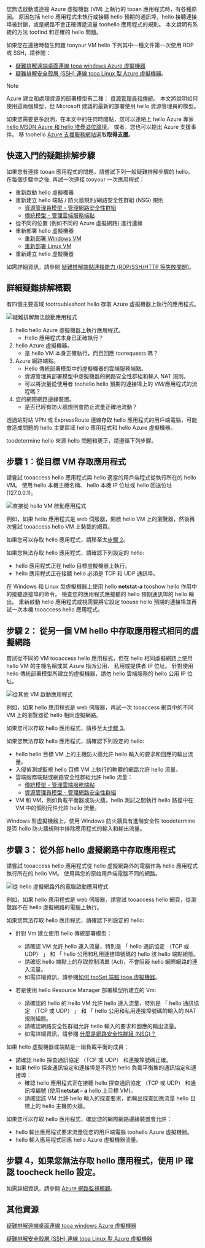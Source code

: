 您無法啟動或連接 Azure 虛擬機器 (VM) 上執行的 tooan 應用程式時，有各種原因。 原因包括 hello 應用程式未執行或接聽 hello 預期的通訊埠，hello 接聽連接埠被封鎖，或是網路不會正確傳遞流量 toohello 應用程式的規則。 本文說明有系統的方法 toofind 和正確的 hello 問題。

如果您在連接時發生問題 tooyour VM hello 下列其中一種文件第一次使用 RDP 或 SSH，請參閱：

* [疑難排解遠端桌面連線 tooa windows Azure 虛擬機器](../articles/virtual-machines/windows/troubleshoot-rdp-connection.md)
* [疑難排解安全殼層 (SSH) 連線 tooa Linux 型 Azure 虛擬機器](../articles/virtual-machines/linux/troubleshoot-ssh-connection.md)。

> [!NOTE]
> Azure 建立和處理資源的部署模型有二種： [資源管理員和傳統](../articles/resource-manager-deployment-model.md)。 本文將說明如何使用這兩個模型，但 Microsoft 建議的最新的部署使用 hello 資源管理員的模型。

如果您需要更多說明，在本文中的任何時間點，您可以連絡上 hello Azure 專家[hello MSDN Azure 和 hello 堆疊溢位論壇](https://azure.microsoft.com/support/forums/)。 或者，您也可以提出 Azure 支援事件。 移 toohello [Azure 支援服務網站](https://azure.microsoft.com/support/options/)選取**取得支援**。

## <a name="quick-start-troubleshooting-steps"></a>快速入門的疑難排解步驟
如果您有連接 tooan 應用程式的問題，請嘗試下列一般疑難排解步驟的 hello。 在每個步驟中之後, 再試一次連接 tooyour 一次應用程式：

* 重新啟動 hello 虛擬機器
* 重新建立 hello 端點 / 防火牆規則/網路安全性群組 (NSG) 規則
  * [資源管理員模型 - 管理網路安全性群組](../articles/virtual-network/virtual-networks-create-nsg-arm-pportal.md)
  * [傳統模型 - 管理雲端服務端點](../articles/cloud-services/cloud-services-enable-communication-role-instances.md)
* 從不同的位置 (例如不同的 Azure 虛擬網路) 進行連線
* 重新部署 hello 虛擬機器
  * [重新部署 Windows VM](../articles/virtual-machines/windows/redeploy-to-new-node.md)
  * [重新部署 Linux VM](../articles/virtual-machines/linux/redeploy-to-new-node.md)
* 重新建立 hello 虛擬機器

如需詳細資訊，請參閱 [疑難排解端點連接能力 (RDP/SSH/HTTP 等失敗問題)](https://social.msdn.microsoft.com/Forums/azure/en-US/538a8f18-7c1f-4d6e-b81c-70c00e25c93d/troubleshooting-endpoint-connectivity-rdpsshhttp-etc-failures?forum=WAVirtualMachinesforWindows)。

## <a name="detailed-troubleshooting-overview"></a>詳細疑難排解概觀
有四個主要區域 tootroubleshoot hello 存取 Azure 虛擬機器上執行的應用程式。

![疑難排解無法啟動應用程式](./media/virtual-machines-common-troubleshoot-app-connection/tshoot_app_access1.png)

1. hello hello Azure 虛擬機器上執行應用程式。
   * Hello 應用程式本身已正確執行？
2. hello Azure 虛擬機器。
   * 是 hello VM 本身正確執行，而且回應 toorequests 嗎？
3. Azure 網路端點。
   * Hello 傳統部署模型中的虛擬機器的雲端服務端點。
   * 資源管理員部署模型中虛擬機器的網路安全性群組和輸入 NAT 規則。
   * 可以將流量從使用者 toohello hello 預期的連接埠上的 VM/應用程式的流程嗎？
4. 您的網際網路邊緣裝置。
   * 是否已經有防火牆規則會防止流量正確地流動？

透過站對站 VPN 或 ExpressRoute 連線存取 hello 應用程式的用戶端電腦，可能會造成問題的 hello 主要區域 hello 應用程式和 hello Azure 虛擬機器。

toodetermine hello 來源 hello 問題和更正，請遵循下列步驟。

## <a name="step-1-access-application-from-target-vm"></a>步驟 1︰從目標 VM 存取應用程式
請嘗試 tooaccess hello 應用程式與 hello 適當的用戶端程式從執行所在的 hello VM。 使用 hello 本機主機名稱、 hello 本機 IP 位址或 hello 回送位址 (127.0.0.1)。

![直接從 hello VM 啟動應用程式](./media/virtual-machines-common-troubleshoot-app-connection/tshoot_app_access2.png)

例如，如果 hello 應用程式是 web 伺服器，開啟 hello VM 上的瀏覽器，然後再次嘗試 tooaccess hello VM 上裝載的網頁。

如果您可以存取 hello 應用程式，請移至太[步驟 2](#step2)。

如果您無法存取 hello 應用程式，請確認下列設定的 hello:

* hello 應用程式正在 hello 目標虛擬機器上執行。
* hello 應用程式正在接聽 hello 必須是 TCP 和 UDP 通訊埠。

在 Windows 和 Linux 型虛擬機器上使用 hello **netstat-a** tooshow hello 作用中的接聽連接埠的命令。 檢查您的應用程式應接聽的 hello 預期通訊埠的 hello 輸出。 重新啟動 hello 應用程式或視需要將它設定 toouse hello 預期的連接埠並再試一次本機 tooaccess hello 應用程式。

## <a id="step2"></a>步驟 2： 從另一個 VM hello 中存取應用程式相同的虛擬網路
嘗試從不同的 VM tooaccess hello 應用程式，但在 hello 相同虛擬網路上使用 hello VM 的主機名稱或其 Azure 指派公用、 私用或提供者 IP 位址。 針對使用 hello 傳統部署模型所建立的虛擬機器，請勿 hello 雲端服務的 hello 公用 IP 位址。

![從其他 VM 啟動應用程式](./media/virtual-machines-common-troubleshoot-app-connection/tshoot_app_access3.png)

例如，如果 hello 應用程式是 web 伺服器，再試一次 tooaccess 網頁中的不同 VM 上的瀏覽器從 hello 相同虛擬網路。

如果您可以存取 hello 應用程式，請移至太[步驟 3](#step3)。

如果您無法存取 hello 應用程式，請確認下列設定的 hello:

* hello hello 目標 VM 上的主機防火牆允許 hello 輸入的要求和回應的輸出流量。
* 入侵偵測或監視 hello 目標 VM 上執行的軟體的網路允許 hello 流量。
* 雲端服務端點或網路安全性群組允許 hello 流量：
  * [傳統模型 - 管理雲端服務端點](../articles/cloud-services/cloud-services-enable-communication-role-instances.md)
  * [資源管理員模型 - 管理網路安全性群組](../articles/virtual-network/virtual-networks-create-nsg-arm-pportal.md)
* VM 和 VM，例如負載平衡器或防火牆，hello 測試之間執行 hello 路徑中在 VM 中的個別元件允許 hello 流量。

Windows 型虛擬機器上，使用 Windows 防火牆具有進階安全性 toodetermine 是否 hello 防火牆規則中排除應用程式的輸入和輸出流量。

## <a id="step3"></a>步驟 3： 從外部 hello 虛擬網路中存取應用程式
請嘗試 tooaccess hello 應用程式從 hello 虛擬網路外的電腦作為 hello 應用程式執行所在的 hello VM。 使用與您的原始用戶端電腦不同的網路。

![從 hello 虛擬網路外的電腦啟動應用程式](./media/virtual-machines-common-troubleshoot-app-connection/tshoot_app_access4.png)

例如，如果 hello 應用程式是 web 伺服器，請嘗試 tooaccess hello 網頁，從瀏覽器不在 hello 虛擬網路的電腦上執行。

如果您無法存取 hello 應用程式，請確認下列設定的 hello:

* 針對 Vm 建立使用 hello 傳統部署模型：
  
  * 請確認 VM 允許 hello 連入流量，特別是 「 hello 通訊協定 （TCP 或 UDP） 」 和 「 hello 公用和私用連接埠號碼的 hello 該 hello 端點組態。
  * 請確認 hello 端點上的存取控制清單 (Acl)，不會阻礙 hello 網際網路的連入流量。
  * 如需詳細資訊，請參閱[如何 tooSet 端點 tooa 虛擬機器](../articles/virtual-machines/windows/classic/setup-endpoints.md?toc=%2fazure%2fvirtual-machines%2fwindows%2fclassic%2ftoc.json)。
* 若是使用 hello Resource Manager 部署模型所建立的 Vm:
  
  * 請確認的 hello 的 hello VM 允許 hello 連入流量，特別是 「 hello 通訊協定 （TCP 或 UDP） 」 和 「 hello 公用和私用連接埠號碼的輸入的 NAT 規則組態。
  * 請確認網路安全性群組允許 hello 輸入的要求和回應的輸出流量。
  * 如需詳細資訊，請參閱 [什麼是網路安全性群組 (NSG)？](../articles/virtual-network/virtual-networks-nsg.md)

如果 hello 虛擬機器或端點是一組負載平衡的成員：

* 請確認 hello 探查通訊協定 （TCP 或 UDP） 和連接埠號碼正確。
* 如果 hello 探查通訊協定和連接埠是不同於 hello 負載平衡集的通訊協定和連接埠：
  * 確認 hello 應用程式正在接聽 hello 探查通訊協定 （TCP 或 UDP） 和通訊埠編號 (使用**netstat – a** hello 上目標 VM)。
  * 請確認該 VM 允許 hello 輸入的探查要求，而輸出探查回應流量 hello 目標上的 hello 主機防火牆。

如果您可以存取 hello 應用程式，確認您的網際網路邊緣裝置會允許：

* hello 輸出應用程式要求流量從您的用戶端電腦 toohello Azure 虛擬機器。
* hello 輸入應用程式回應 hello Azure 虛擬機器流量。

## <a name="step-4-if-you-cannot-access-hello-application-use-ip-verify-toocheck-hello-settings"></a>步驟 4，如果您無法存取 hello 應用程式，使用 IP 確認 toocheck hello 設定。 

如需詳細資訊，請參閱 [Azure 網路監視概觀](https://docs.microsoft.com/en-us/azure/network-watcher/network-watcher-monitoring-overview)。 

## <a name="additional-resources"></a>其他資源
[疑難排解遠端桌面連線 tooa windows Azure 虛擬機器](../articles/virtual-machines/windows/troubleshoot-rdp-connection.md)

[疑難排解安全殼層 (SSH) 連線 tooa Linux 型 Azure 虛擬機器](../articles/virtual-machines/linux/troubleshoot-ssh-connection.md)

